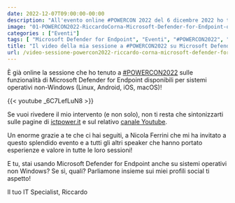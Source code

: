 ```yaml
---
date: 2022-12-07T09:00:00-00:00
description: "All'evento online #POWERCON 2022 del 6 dicembre 2022 ho tenuto una sessione sulle funzionalità di Microsoft Defender for Endpoint disponibili per Linux, Android, iOS e macOS."
image: "01-POWERCON2022-RiccardoCorna-Microsoft-Defender-for-Endpoint-oltre-Windows.png"
categories : ["Eventi"]
tags: [ "Microsoft Defender for Endpoint", "Eventi", "#POWERCON2022", "Video" ]
title: "Il video della mia sessione a #POWERCON2022 su Microsoft Defender for Endpoint"
url: /video-sessione-powercon2022-riccardo-corna-microsoft-defender-for-endpoint
---
```

È già online la sessione che ho tenuto a [#POWERCON2022](https://www.ictpower.it/events/powercon2022-gestione-del-modern-workplace-grazie-per-aver-partecipato.htm) sulle funzionalità di Microsoft Defender for Endpoint disponibili per sistemi operativi non-Windows (Linux, Android, iOS, macOS)!

{{< youtube _6C7LefLuN8 >}}

Se vuoi rivedere il mio intervento (e non solo), non ti resta che sintonizzarti sulle pagine di [ictpower.it](https://ictpower.it) e sul relativo [canale Youtube](https://www.youtube.com/@ictpowerlacommunitydegliit2207).

Un enorme grazie a te che ci hai seguiti, a Nicola Ferrini che mi ha invitato a questo splendido evento e a tutti gli altri speaker che hanno portato esperienze e valore in tutte le loro sessioni!

E tu, stai usando Microsoft Defender for Endpoint anche su sistemi operativi non Windows? Se sì, quali? Parliamone insieme sui miei profili social ti aspetto!

Il tuo IT Specialist, Riccardo